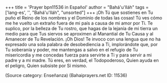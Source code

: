 +++
title = 'Prayer bpn11536 in Español'
author = "Bahá'u'lláh"
tags = ['lang-es', '', "Bahá'u'lláh", "unsorted"]
+++
¡Oh Tú que sostienes en Tu puño el Reino de los nombres y el Dominio de todas las cosas! Tú ves cómo me he vuelto un extraño fuera de mi país a causa de mi amor por Ti. Te suplico, por la belleza de Tu rostro, que hagas de la lejanía de mi tierra un medio para que Tus siervos se aproximen al Manantial de Tu Causa y al Amanecer de Tu Revelación. ¡Oh Dios! Te invoco con una lengua que no ha expresado una sola palabra de desobediencia a Ti, implorándote que, por Tu soberanía y poder, me mantengas a salvo en el refugio de Tu misericordia y me concedas fuerza para servirte a Ti y para servir a mi padre y a mi madre. Tú eres, en verdad, el Todopoderoso, Quien ayuda en el peligro, Quien subsiste por Sí mismo.

(Source category: Enseñanza)
(Bahaiprayers.net ID: 11536)
